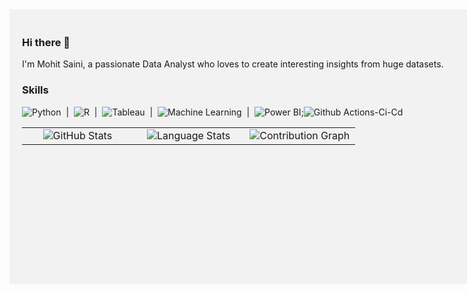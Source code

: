 <div style="width: 1000px; height: 400px; background-color: #f2f2f2; padding: 20px;">

### Hi there 👋

I'm Mohit Saini, a passionate Data Analyst who loves to create interesting insights from huge datasets. 
 
 ### Skills
![Python](https://img.shields.io/badge/-Python-3776AB?logo=python&logoColor=green&style=flat) &nbsp;|&nbsp; ![R](https://img.shields.io/badge/-R-276DC3?logo=r&logoColor=blue&style=flat) &nbsp;|&nbsp; ![Tableau](https://img.shields.io/badge/-Tableau-E97627?logo=tableau&logoColor=white&style=flat) &nbsp;|&nbsp; ![Machine Learning](https://img.shields.io/badge/-Machine%20Learning-FF6F00?logo=python&logoColor=greene&style=flat) &nbsp;|&nbsp; ![Power BI](https://img.shields.io/badge/-Power%20BI-F2C811?logo=microsoft-power-bi&logoColor=yellow&style=flat);![Github Actions-Ci-Cd](https://img.shields.io/badge/-Power%20BI-F2C811?logo=microsoft-power-bi&logoColor=yellow&style=flat)

<table style="width: 100%; text-align: center;">
  <tr>
    <td style="width: 33%;">
      <img src="https://github-readme-stats.vercel.app/api?username=mohit020888&show_icons=true&theme=dracula&count_private=true" alt="GitHub Stats">
    </td>
    <td style="width: 33%;">
      <img src="https://github-readme-stats.vercel.app/api/top-langs/?username=mohit020888&layout=compact&langs_count=10&theme=dracula" alt="Language Stats">
    </td>
    <td style="width: 33%;">
      <img src="https://github-readme-streak-stats.herokuapp.com/?user=mohit020888&theme=dark" alt="Contribution Graph">
    </td>
  </tr>
</table>


 
 </div>



















